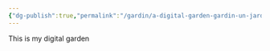 ```yaml
---
{"dg-publish":true,"permalink":"/gardin/a-digital-garden-gardin-un-jardin-numerique/","tags":["gardenEntry"]}
---
```


This is my digital garden
